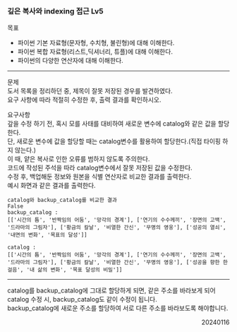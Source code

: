 ### 깊은 복사와 indexing 접근 Lv5
목표  
- 파이썬 기본 자료형(문자형, 수치형, 불린형)에 대해 이해한다.
- 파이썬 복합 자료형(리스트,딕셔너리, 튜플)에 대해 이해한다.
- 파이썬의 다양한 연산자에 대해 이해한다.

---
문제  
도서 목록을 정리하던 중, 제목이 잘못 저장된 경우를 발견하였다.  
요구 사항에 따라 적절히 수정한 후, 출력 결과를 확인하시오.  

요구사항  
갚을 수정 하기 전, 혹시 모를 사태를 대비하여 새로운 변수에 catalog와 같은 값을 할당한다.  
단, 새로운 변수에 값을 할당할 때는 catalog변수를 활용하여 할당한다.(직접 타이핑 하지 않는다.)  
이 때, 얕은 복사로 인한 오류를 범하지 않도록 주의한다.  
코드에 작성된 주석을 따라 catalog변수에서 잘못 저장된 값을 수정한다.  
수정 후, 백업해둔 정보와 원본을 식별 연산자로 비교한 결과를 출력한다.  
예시 화면과 같은 결과를 출력한다.  
```
catalog와 backup_catalog를 비교한 결과
False
backup_catalog :
[['시간의 틈', '반짝임의 어둠', '망각의 경계'], ['연기의 수수께끼', '장면의 고백', '드라마의 그림자'], ['황금의 칼날', '비열한 간신', '무명의 영웅'], ['성공의 열쇠', '내면의 변화', '목표의 달성']]

catalog :
[['시간의 틈', '반짝임의 어둠', '망각의 경계'], ['연기의 수수께끼', '장면의 고백', '드라마의 그림자'], ['황금의 칼날', '비열한 간신', '무명의 영웅'], ['성공을 향한 한 걸음', '내 삶의 변화', '목표 달성의 비밀']]
```
---
catalog를 backup_catalog에 그대로 할당하게 되면, 같은 주소를 바라보게 되어 catalog 수정 시, backup_catalog도 같이 수정이 됩니다.  
backup_catalog에 새로운 주소를 할당하여 서로 다른 주소를 바라보도록 해야합니다.
<div style="text-align: right">20240116</div>